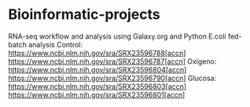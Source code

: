 # Bioinformatic-projects
RNA-seq workflow and analysis using Galaxy.org and Python
E.coli fed-batch analysis
Control: https://www.ncbi.nlm.nih.gov/sra/SRX23596788[accn]
https://www.ncbi.nlm.nih.gov/sra/SRX23596787[accn]
Oxigeno:
https://www.ncbi.nlm.nih.gov/sra/SRX23596804[accn]
https://www.ncbi.nlm.nih.gov/sra/SRX23596790[accn]
Glucosa:
https://www.ncbi.nlm.nih.gov/sra/SRX23596803[accn]
https://www.ncbi.nlm.nih.gov/sra/SRX23596801[accn]

